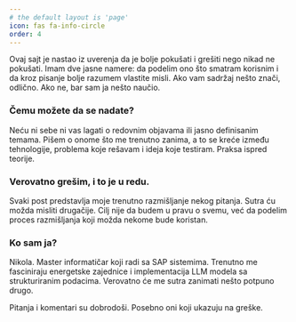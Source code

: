 ```yaml
---
# the default layout is 'page'
icon: fas fa-info-circle
order: 4
---
```

Ovaj sajt je nastao iz uverenja da je bolje pokušati i grešiti nego nikad ne pokušati.
Imam dve jasne namere: da podelim ono što smatram korisnim i da kroz pisanje bolje razumem vlastite misli. Ako vam sadržaj nešto znači, odlično. Ako ne, bar sam ja nešto naučio.

### Čemu možete da se nadate?

Neću ni sebe ni vas lagati o redovnim objavama ili jasno definisanim temama. Pišem o onome što me trenutno zanima, a to se kreće između tehnologije, problema koje rešavam i ideja koje testiram. Praksa ispred teorije.


### Verovatno grešim, i to je u redu.

Svaki post predstavlja moje trenutno razmišljanje nekog pitanja. Sutra ću možda misliti drugačije. Cilj nije da budem u pravu o svemu, već da podelim proces razmišljanja koji možda nekome bude koristan.

### Ko sam ja?

Nikola. Master informatičar koji radi sa SAP sistemima. Trenutno me fasciniraju energetske zajednice i implementacija LLM modela sa strukturiranim podacima. Verovatno će me sutra zanimati nešto potpuno drugo.

Pitanja i komentari su dobrodoši. Posebno oni koji ukazuju na greške.


